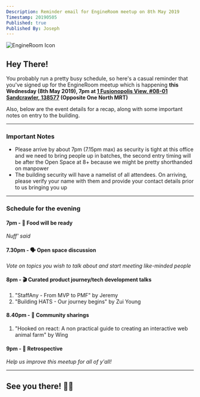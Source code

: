 ```yaml
---
Description: Reminder email for EngineRoom meetup on 8th May 2019
Timestamp: 20190505
Published: true
Published By: Joseph
---
```


![EngineRoom Icon](https://scontent-sin6-2.xx.fbcdn.net/v/t1.0-9/52382635_2077762642312810_5734277537731706880_n.jpg?_nc_cat=100&_nc_oc=AQl9GiU4v0YUtlRbDsYICsh_icNVHI2UcMn37IM1Y5SpKXlj4AQ_ianysmVKXSkVdh4&_nc_ht=scontent-sin6-2.xx&oh=95421e705428ad640923c9e212edccac&oe=5D720B67)

## Hey There!

You probably run a pretty busy schedule, so here's a casual reminder that you've signed up for the EngineRoom meetup which is happening **this Wednesday (8th May 2019), 7pm at [1 Fusionopolis View, #08-01 Sandcrawler, 138577](https://goo.gl/maps/RDcUoUmsmY6He63P6) (Opposite One North MRT)**

Also, below are the event details for a recap, along with some important notes on entry to the building.

- - -

### Important Notes

- Please arrive by about 7pm (7.15pm max) as security is tight at this office and we need to bring people up in batches, the second entry timing will be after the Open Space at 8+ because we might be pretty shorthanded on manpower
- The building security will have a namelist of all attendees. On arriving, please verify your name with them and provide your contact details prior to us bringing you up

- - -

### Schedule for the evening

#### 7pm - 🎉 Food will be ready

*Nuff' said*

#### 7.30pm - 🗣 Open space discussion

*Vote on topics you wish to talk about and start meeting like-minded people*

#### 8pm - 🎬 Curated product journey/tech development talks

1. "StaffAny - From MVP to PMF" by Jeremy
2. "Building HATS - Our journey begins" by Zui Young

#### 8.40pm - 🎤 Community sharings

1. "Hooked on react: A non practical guide to creating an interactive web animal farm" by Wing

#### 9pm - 🔬 Retrospective

*Help us improve this meetup for all of y'all!*

- - -

## See you there! ✌🏼
